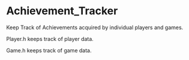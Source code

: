 Achievement_Tracker
===================
Keep Track of Achievements acquired by individual players and games.

Player.h keeps track of player data.

Game.h keeps track of game data.
